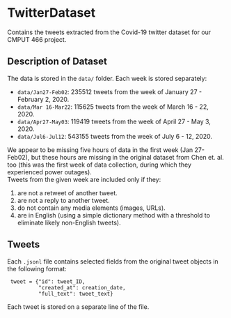 # TwitterDataset
Contains the tweets extracted from the Covid-19 twitter dataset for our CMPUT 466 project.

## Description of Dataset

The data is stored in the `data/` folder. Each week is stored separately:
* `data/Jan27-Feb02`: 235512 tweets from the week of January 27 - February 2, 2020.
* `data/Mar 16-Mar22`: 115625 tweets from the week of March 16 - 22, 2020.
* `data/Apr27-May03`: 119419 tweets from the week of April 27 - May 3, 2020.
* `data/Jul6-Jul12`: 543155 tweets from the week of July 6 - 12, 2020.

We appear to be missing five hours of data in the first week (Jan 27-Feb02), but these hours are missing in the original dataset from Chen et. al. too (this was the first week of data collection, during which they experienced power outages).     
Tweets from the given week are included only if they:
1. are not a retweet of another tweet.
2. are not a reply to another tweet.
3. do not contain any media elements (images, URLs).
4. are in English (using a simple dictionary method with a threshold to eliminate likely non-English tweets).

## Tweets

Each `.jsonl` file contains selected fields from the original tweet objects in the following format:
```
 tweet = {"id": tweet_ID,
          "created_at": creation_date,
          "full_text": tweet_text}
```
Each tweet is stored on a separate line of the  file.

